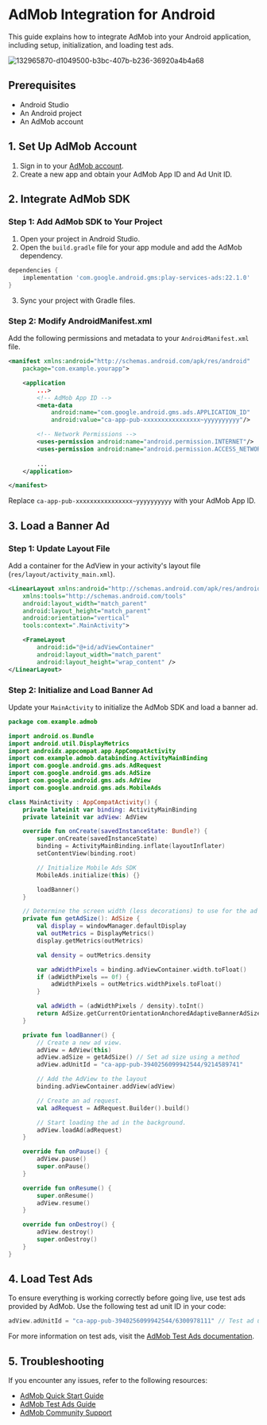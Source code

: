 
# AdMob Integration for Android

This guide explains how to integrate AdMob into your Android application, including setup, initialization, and loading test ads.


![132965870-d1049500-b3bc-407b-b236-36920a4b4a68](https://github.com/3mohamed-abdelfattah/AdMob/assets/142848460/1b498494-5748-4911-b3ae-5a8ef966abe4)

## Prerequisites

- Android Studio
- An Android project
- An AdMob account

## 1. Set Up AdMob Account

1. Sign in to your [AdMob account](https://admob.google.com/intl/ar/home/).
2. Create a new app and obtain your AdMob App ID and Ad Unit ID.

## 2. Integrate AdMob SDK

### Step 1: Add AdMob SDK to Your Project

1. Open your project in Android Studio.
2. Open the `build.gradle` file for your app module and add the AdMob dependency.

```groovy
dependencies {
    implementation 'com.google.android.gms:play-services-ads:22.1.0'
}
```

3. Sync your project with Gradle files.

### Step 2: Modify AndroidManifest.xml

Add the following permissions and metadata to your `AndroidManifest.xml` file.

```xml
<manifest xmlns:android="http://schemas.android.com/apk/res/android"
    package="com.example.yourapp">

    <application
        ...>
        <!-- AdMob App ID -->
        <meta-data
            android:name="com.google.android.gms.ads.APPLICATION_ID"
            android:value="ca-app-pub-xxxxxxxxxxxxxxxx~yyyyyyyyyy"/>

        <!-- Network Permissions -->
        <uses-permission android:name="android.permission.INTERNET"/>
        <uses-permission android:name="android.permission.ACCESS_NETWORK_STATE"/>
        
        ...
    </application>

</manifest>
```

Replace `ca-app-pub-xxxxxxxxxxxxxxxx~yyyyyyyyyy` with your AdMob App ID.

## 3. Load a Banner Ad

### Step 1: Update Layout File

Add a container for the AdView in your activity's layout file (`res/layout/activity_main.xml`).

```xml
<LinearLayout xmlns:android="http://schemas.android.com/apk/res/android"
    xmlns:tools="http://schemas.android.com/tools"
    android:layout_width="match_parent"
    android:layout_height="match_parent"
    android:orientation="vertical"
    tools:context=".MainActivity">

    <FrameLayout
        android:id="@+id/adViewContainer"
        android:layout_width="match_parent"
        android:layout_height="wrap_content" />
</LinearLayout>
```

### Step 2: Initialize and Load Banner Ad

Update your `MainActivity` to initialize the AdMob SDK and load a banner ad.

```kotlin
package com.example.admob

import android.os.Bundle
import android.util.DisplayMetrics
import androidx.appcompat.app.AppCompatActivity
import com.example.admob.databinding.ActivityMainBinding
import com.google.android.gms.ads.AdRequest
import com.google.android.gms.ads.AdSize
import com.google.android.gms.ads.AdView
import com.google.android.gms.ads.MobileAds

class MainActivity : AppCompatActivity() {
    private lateinit var binding: ActivityMainBinding
    private lateinit var adView: AdView

    override fun onCreate(savedInstanceState: Bundle?) {
        super.onCreate(savedInstanceState)
        binding = ActivityMainBinding.inflate(layoutInflater)
        setContentView(binding.root)

        // Initialize Mobile Ads SDK
        MobileAds.initialize(this) {}

        loadBanner()
    }

    // Determine the screen width (less decorations) to use for the ad width.
    private fun getAdSize(): AdSize {
        val display = windowManager.defaultDisplay
        val outMetrics = DisplayMetrics()
        display.getMetrics(outMetrics)

        val density = outMetrics.density

        var adWidthPixels = binding.adViewContainer.width.toFloat()
        if (adWidthPixels == 0f) {
            adWidthPixels = outMetrics.widthPixels.toFloat()
        }

        val adWidth = (adWidthPixels / density).toInt()
        return AdSize.getCurrentOrientationAnchoredAdaptiveBannerAdSize(this, adWidth)
    }

    private fun loadBanner() {
        // Create a new ad view.
        adView = AdView(this)
        adView.adSize = getAdSize() // Set ad size using a method
        adView.adUnitId = "ca-app-pub-3940256099942544/9214589741"

        // Add the AdView to the layout
        binding.adViewContainer.addView(adView)

        // Create an ad request.
        val adRequest = AdRequest.Builder().build()

        // Start loading the ad in the background.
        adView.loadAd(adRequest)
    }

    override fun onPause() {
        adView.pause()
        super.onPause()
    }

    override fun onResume() {
        super.onResume()
        adView.resume()
    }

    override fun onDestroy() {
        adView.destroy()
        super.onDestroy()
    }
}
```

## 4. Load Test Ads

To ensure everything is working correctly before going live, use test ads provided by AdMob. Use the following test ad unit ID in your code:

```kotlin
adView.adUnitId = "ca-app-pub-3940256099942544/6300978111" // Test ad unit ID
```

For more information on test ads, visit the [AdMob Test Ads documentation](https://developers.google.com/admob/android/test-ads).

## 5. Troubleshooting

If you encounter any issues, refer to the following resources:

- [AdMob Quick Start Guide](https://developers.google.com/admob/android/quick-start)
- [AdMob Test Ads Guide](https://developers.google.com/admob/android/test-ads)
- [AdMob Community Support](https://support.google.com/admob/)
